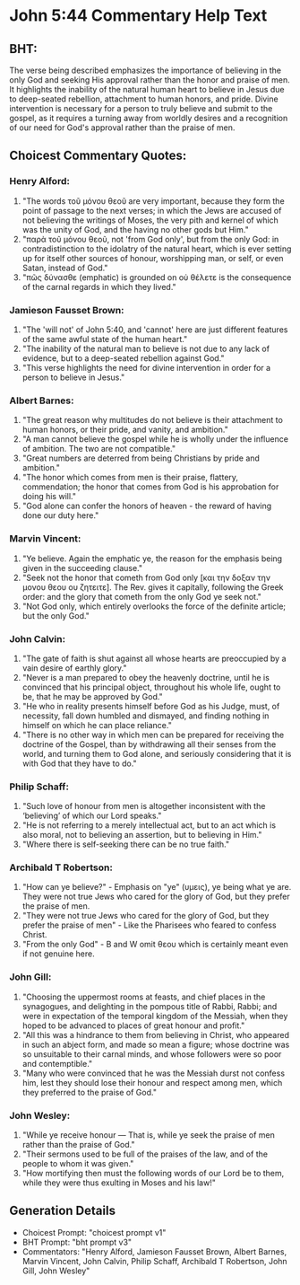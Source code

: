 # John 5:44 Commentary Help Text

## BHT:
The verse being described emphasizes the importance of believing in the only God and seeking His approval rather than the honor and praise of men. It highlights the inability of the natural human heart to believe in Jesus due to deep-seated rebellion, attachment to human honors, and pride. Divine intervention is necessary for a person to truly believe and submit to the gospel, as it requires a turning away from worldly desires and a recognition of our need for God's approval rather than the praise of men.

## Choicest Commentary Quotes:
### Henry Alford:
1. "The words τοῦ μόνου θεοῦ are very important, because they form the point of passage to the next verses; in which the Jews are accused of not believing the writings of Moses, the very pith and kernel of which was the unity of God, and the having no other gods but Him." 
2. "παρὰ τοῦ μόνου θεοῦ, not 'from God only', but from the only God: in contradistinction to the idolatry of the natural heart, which is ever setting up for itself other sources of honour, worshipping man, or self, or even Satan, instead of God."
3. "πῶς δύνασθε (emphatic) is grounded on οὐ θέλετε is the consequence of the carnal regards in which they lived."

### Jamieson Fausset Brown:
1. "The 'will not' of John 5:40, and 'cannot' here are just different features of the same awful state of the human heart."
2. "The inability of the natural man to believe is not due to any lack of evidence, but to a deep-seated rebellion against God."
3. "This verse highlights the need for divine intervention in order for a person to believe in Jesus."

### Albert Barnes:
1. "The great reason why multitudes do not believe is their attachment to human honors, or their pride, and vanity, and ambition."
2. "A man cannot believe the gospel while he is wholly under the influence of ambition. The two are not compatible."
3. "Great numbers are deterred from being Christians by pride and ambition."
4. "The honor which comes from men is their praise, flattery, commendation; the honor that comes from God is his approbation for doing his will."
5. "God alone can confer the honors of heaven - the reward of having done our duty here."

### Marvin Vincent:
1. "Ye believe. Again the emphatic ye, the reason for the emphasis being given in the succeeding clause."
2. "Seek not the honor that cometh from God only [και την δοξαν την μονου θεου ου ζητειτε]. The Rev. gives it capitally, following the Greek order: and the glory that cometh from the only God ye seek not."
3. "Not God only, which entirely overlooks the force of the definite article; but the only God."

### John Calvin:
1. "The gate of faith is shut against all whose hearts are preoccupied by a vain desire of earthly glory."
2. "Never is a man prepared to obey the heavenly doctrine, until he is convinced that his principal object, throughout his whole life, ought to be, that he may be approved by God."
3. "He who in reality presents himself before God as his Judge, must, of necessity, fall down humbled and dismayed, and finding nothing in himself on which he can place reliance."
4. "There is no other way in which men can be prepared for receiving the doctrine of the Gospel, than by withdrawing all their senses from the world, and turning them to God alone, and seriously considering that it is with God that they have to do."

### Philip Schaff:
1. "Such love of honour from men is altogether inconsistent with the ‘believing’ of which our Lord speaks."
2. "He is not referring to a merely intellectual act, but to an act which is also moral, not to believing an assertion, but to believing in Him."
3. "Where there is self-seeking there can be no true faith."

### Archibald T Robertson:
1. "How can ye believe?" - Emphasis on "ye" (υμεις), ye being what ye are. They were not true Jews who cared for the glory of God, but they prefer the praise of men.
2. "They were not true Jews who cared for the glory of God, but they prefer the praise of men" - Like the Pharisees who feared to confess Christ.
3. "From the only God" - B and W omit θεου which is certainly meant even if not genuine here.

### John Gill:
1. "Choosing the uppermost rooms at feasts, and chief places in the synagogues, and delighting in the pompous title of Rabbi, Rabbi; and were in expectation of the temporal kingdom of the Messiah, when they hoped to be advanced to places of great honour and profit." 
2. "All this was a hindrance to them from believing in Christ, who appeared in such an abject form, and made so mean a figure; whose doctrine was so unsuitable to their carnal minds, and whose followers were so poor and contemptible."
3. "Many who were convinced that he was the Messiah durst not confess him, lest they should lose their honour and respect among men, which they preferred to the praise of God."

### John Wesley:
1. "While ye receive honour — That is, while ye seek the praise of men rather than the praise of God."
2. "Their sermons used to be full of the praises of the law, and of the people to whom it was given."
3. "How mortifying then must the following words of our Lord be to them, while they were thus exulting in Moses and his law!"


## Generation Details
- Choicest Prompt: "choicest prompt v1"
- BHT Prompt: "bht prompt v3"
- Commentators: "Henry Alford, Jamieson Fausset Brown, Albert Barnes, Marvin Vincent, John Calvin, Philip Schaff, Archibald T Robertson, John Gill, John Wesley"
